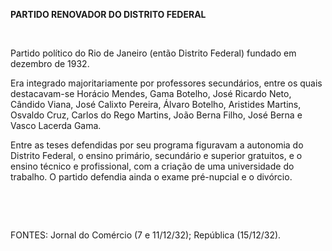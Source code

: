 **PARTIDO RENOVADOR DO DISTRITO FEDERAL**

 

Partido político do Rio de Janeiro (então Distrito Federal) fundado em
dezembro de 1932.

Era integrado majoritariamente por professores secundários, entre os
quais destacavam-se Horácio Mendes, Gama Botelho, José Ricardo Neto,
Cândido Viana, José Calixto Pereira, Álvaro Botelho, Aristides Martins,
Osvaldo Cruz, Carlos do Rego Martins, João Berna Filho, José Berna e
Vasco Lacerda Gama.

Entre as teses defendidas por seu programa figuravam a autonomia do
Distrito Federal, o ensino primário, secundário e superior gratuitos, e
o ensino técnico e profissional, com a criação de uma universidade do
trabalho. O partido defendia ainda o exame pré-nupcial e o divórcio.

 

 

FONTES: Jornal do Comércio (7 e 11/12/32); República (15/12/32).

 
